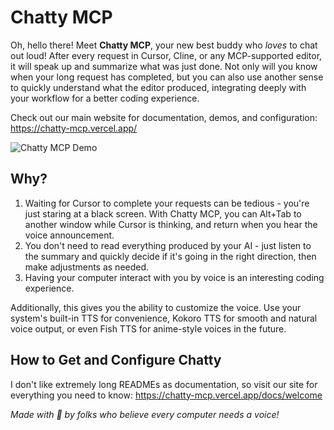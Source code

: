 # Chatty MCP

Oh, hello there! Meet **Chatty MCP**, your new best buddy who *loves* to chat out loud! After every request in Cursor, Cline, or any MCP-supported editor, it will speak up and summarize what was just done. Not only will you know when your long request has completed, but you can also use another sense to quickly understand what the editor produced, integrating deeply with your workflow for a better coding experience.

Check out our main website for documentation, demos, and configuration: https://chatty-mcp.vercel.app/

![Chatty MCP Demo](documentation-site/static/videos/chatty-mcp-demo.gif)

## Why?

1. Waiting for Cursor to complete your requests can be tedious - you're just staring at a black screen. With Chatty MCP, you can Alt+Tab to another window while Cursor is thinking, and return when you hear the voice announcement.
2. You don't need to read everything produced by your AI - just listen to the summary and quickly decide if it's going in the right direction, then make adjustments as needed.
3. Having your computer interact with you by voice is an interesting coding experience.

Additionally, this gives you the ability to customize the voice. Use your system's built-in TTS for convenience, Kokoro TTS for smooth and natural voice output, or even Fish TTS for anime-style voices in the future.

## How to Get and Configure Chatty

I don't like extremely long READMEs as documentation, so visit our site for everything you need to know: https://chatty-mcp.vercel.app/docs/welcome

*Made with 💖 by folks who believe every computer needs a voice!*
